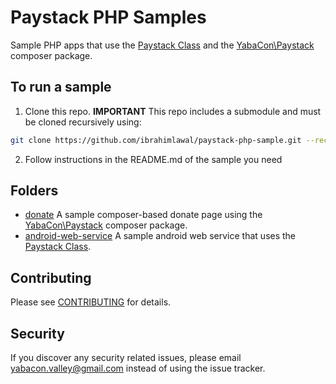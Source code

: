 # Paystack PHP Samples
Sample PHP apps that use the [Paystack Class](https://github.com/yabacon/paystack-class) and the [YabaCon\Paystack](https://packagist.org/packages/yabacon/paystack-php) composer package.

## To run a sample
1. Clone this repo. 
**IMPORTANT** 
This repo includes a submodule and must be cloned recursively using:
```bash
git clone https://github.com/ibrahimlawal/paystack-php-sample.git --recursive
```

2. Follow instructions in the README.md of the sample you need

## Folders

* [donate](donate) A sample composer-based donate page using the [YabaCon\Paystack](https://packagist.org/packages/yabacon/paystack-php) composer package.
* [android-web-service](android-web-service) A sample android web service that uses the [Paystack Class](https://github.com/yabacon/paystack-class).

## Contributing

Please see [CONTRIBUTING](CONTRIBUTING.md) for details.

## Security

If you discover any security related issues, please email yabacon.valley@gmail.com instead of using the issue tracker.


